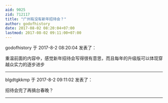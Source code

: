 ```yaml
---
aid: 9025
zid: 712117
title: "广州有没有新年招待会？"
author: godofhistory
date: 2017-08-02 08:20:04+07:00
lastmod: 2017-08-02 09:11:00+07:00
---
```


godofhistory 于 2017-8-2 08:20:04 发表了：

重温前面的内容中，感觉新年招待会写得很有意思，而且每年的升级版可以体现穿越众实力的逐步进步

---

blgdtgkkmp 于 2017-8-2 09:11:02 发表了：

招待会完了再搞台春晚？

---
